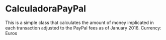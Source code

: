 # CalculadoraPayPal

This is a simple class that calculates the amount of money implicated in each transaction adjusted to the PayPal fees as of January 2016. Currency: Euros
